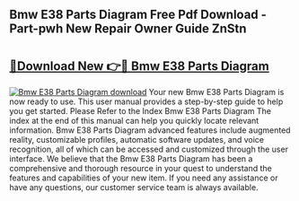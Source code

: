 ## Bmw E38 Parts Diagram Free Pdf Download - Part-pwh New Repair Owner Guide ZnStn

# <h2><a href="http://dfqtdhq.blite.top/?on=Bmw+E38+Parts+Diagram">🔗Download New 👉🔴 Bmw E38 Parts Diagram</a></h2>

[![Bmw E38 Parts Diagram download](https://i.imgur.com/lujVjoI.png)](http://dfqtdhq.blite.top/?on=Bmw+E38+Parts+Diagram)
Your new Bmw E38 Parts Diagram is now ready to use. This user manual provides a step-by-step guide to help you get started. Please Refer to the Index Bmw E38 Parts Diagram The index at the end of this manual can help you quickly locate relevant information. Bmw E38 Parts Diagram advanced features include augmented reality, customizable profiles, automatic software updates, and voice recognition, all of which can be accessed and customized through the user interface. We believe that the Bmw E38 Parts Diagram has been a comprehensive and thorough resource in your quest to understand the features and capabilities of your new item. If you need any assistance or have any questions, our customer service team is always available.
